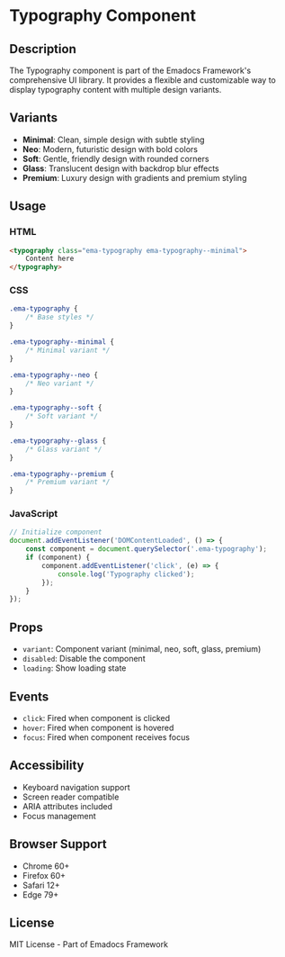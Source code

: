 # Typography Component

## Description
The Typography component is part of the Emadocs Framework's comprehensive UI library. It provides a flexible and customizable way to display typography content with multiple design variants.

## Variants
- **Minimal**: Clean, simple design with subtle styling
- **Neo**: Modern, futuristic design with bold colors
- **Soft**: Gentle, friendly design with rounded corners
- **Glass**: Translucent design with backdrop blur effects
- **Premium**: Luxury design with gradients and premium styling

## Usage

### HTML
```html
<typography class="ema-typography ema-typography--minimal">
    Content here
</typography>
```

### CSS
```css
.ema-typography {
    /* Base styles */
}

.ema-typography--minimal {
    /* Minimal variant */
}

.ema-typography--neo {
    /* Neo variant */
}

.ema-typography--soft {
    /* Soft variant */
}

.ema-typography--glass {
    /* Glass variant */
}

.ema-typography--premium {
    /* Premium variant */
}
```

### JavaScript
```javascript
// Initialize component
document.addEventListener('DOMContentLoaded', () => {
    const component = document.querySelector('.ema-typography');
    if (component) {
        component.addEventListener('click', (e) => {
            console.log('Typography clicked');
        });
    }
});
```

## Props
- `variant`: Component variant (minimal, neo, soft, glass, premium)
- `disabled`: Disable the component
- `loading`: Show loading state

## Events
- `click`: Fired when component is clicked
- `hover`: Fired when component is hovered
- `focus`: Fired when component receives focus

## Accessibility
- Keyboard navigation support
- Screen reader compatible
- ARIA attributes included
- Focus management

## Browser Support
- Chrome 60+
- Firefox 60+
- Safari 12+
- Edge 79+

## License
MIT License - Part of Emadocs Framework
